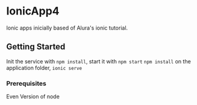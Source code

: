 # IonicApp4

Ionic apps inicially based of Alura's ionic tutorial.

## Getting Started

Init the service with `npm install`, start it with `npm start`
`npm install` on the application folder, `ionic serve`

### Prerequisites

Even Version of node
